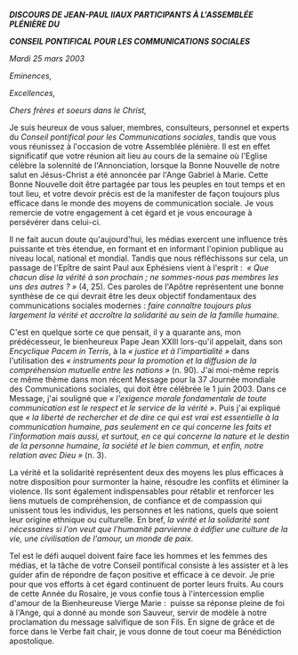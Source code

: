 ***DISCOURS DE JEAN-PAUL II******AUX PARTICIPANTS À L'ASSEMBLÉE PLÉNIÈRE DU***

***CONSEIL PONTIFICAL POUR LES COMMUNICATIONS SOCIALES***

*Mardi 25 mars 2003*

*Eminences,*

*Excellences,*

*Chers frères et soeurs dans le Christ,*

Je suis heureux de vous saluer, membres, consulteurs, personnel et experts du *Conseil pontifical pour les Communications sociales*, tandis que vous vous réunissez à l'occasion de votre Assemblée plénière. Il est en effet significatif que votre réunion ait lieu au cours de la semaine où l'Eglise célèbre la solennité de l'Annonciation, lorsque la Bonne Nouvelle de notre salut en Jésus-Christ a été annoncée par l'Ange Gabriel à Marie. Cette Bonne Nouvelle doit être partagée par tous les peuples en tout temps et en tout lieu, et votre devoir précis est de la manifester de façon toujours plus efficace dans le monde des moyens de communication sociale. Je vous remercie de votre engagement à cet égard et je vous encourage à persévérer dans celui-ci.

Il ne fait aucun doute qu'aujourd'hui, les médias exercent une influence très puissante et très étendue, en formant et en informant l'opinion publique au niveau local, national et mondial. Tandis que nous réfléchissons sur cela, un passage de l'Epître de saint Paul aux Ephésiens vient à l'esprit :  *« *Que chacun dise la vérité à son prochain ; ne sommes-nous pas membres les uns des autres ?* »* (4, 25). Ces paroles de l'Apôtre représentent une bonne synthèse de ce qui devrait être les deux objectif fondamentaux des communications sociales modernes : *faire connaître toujours plus largement la vérité et accroître la solidarité au sein de la famille humaine.*

C'est en quelque sorte ce que pensait, il y a quarante ans, mon prédécesseur, le bienheureux Pape Jean XXIII lors-qu'il appelait, dans son *Encyclique Pacem in Terris*, à la *« *justice et à l'impartialité* »* dans l'utilisation des *« *instruments pour la promotion et la diffusion de la compréhension mutuelle entre les nations* »* (n. 90). J'ai moi-même repris ce même thème dans mon récent Message pour la 37 Journée mondiale des Communications sociales, qui doit être célébrée le 1 juin 2003. Dans ce Message, j'ai souligné que *« *l'exigence morale fondamentale de toute communication est le respect et le service de la vérité* »*. Puis j'ai expliqué que *« *la liberté de rechercher et de dire ce qui est vrai est essentielle à la communication humaine, pas seulement en ce qui concerne les faits et l'information mais aussi, et surtout, en ce qui concerne la nature et le destin de la personne humaine, la société et le bien commun, et enfin, notre relation avec Dieu* »* (n. 3).

La vérité et la solidarité représentent deux des moyens les plus efficaces à notre disposition pour surmonter la haine, résoudre les conflits et éliminer la violence. Ils sont également indispensables pour rétablir et renforcer les liens mutuels de compréhension, de confiance et de compassion qui unissent tous les individus, les personnes et les nations, quels que soient leur origine ethnique ou culturelle. En bref, *la vérité et la solidarité sont nécessaires si l'on veut que l'humanité parvienne à édifier une culture de la vie, une civilisation de l'amour, un monde de paix*.

Tel est le défi auquel doivent faire face les hommes et les femmes des médias, et la tâche de votre Conseil pontifical consiste à les assister et à les guider afin de répondre de façon positive et efficace à ce devoir. Je prie pour que vos efforts à cet égard continuent de porter leurs fruits. Au cours de cette Année du Rosaire, je vous confie tous à l'intercession emplie d'amour de la Bienheureuse Vierge Marie :  puisse sa réponse pleine de foi à l'Ange, qui a donné au monde son Sauveur, servir de modèle à notre proclamation du message salvifique de son Fils. En signe de grâce et de force dans le Verbe fait chair, je vous donne de tout coeur ma Bénédiction apostolique.